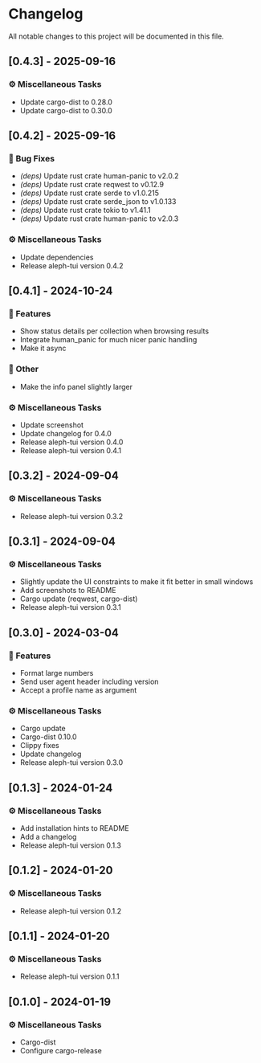 # Changelog

All notable changes to this project will be documented in this file.

## [0.4.3] - 2025-09-16

### ⚙️ Miscellaneous Tasks

- Update cargo-dist to 0.28.0
- Update cargo-dist to 0.30.0

## [0.4.2] - 2025-09-16

### 🐛 Bug Fixes

- *(deps)* Update rust crate human-panic to v2.0.2
- *(deps)* Update rust crate reqwest to v0.12.9
- *(deps)* Update rust crate serde to v1.0.215
- *(deps)* Update rust crate serde_json to v1.0.133
- *(deps)* Update rust crate tokio to v1.41.1
- *(deps)* Update rust crate human-panic to v2.0.3

### ⚙️ Miscellaneous Tasks

- Update dependencies
- Release aleph-tui version 0.4.2

## [0.4.1] - 2024-10-24

### 🚀 Features

- Show status details per collection when browsing results
- Integrate human_panic for much nicer panic handling
- Make it async

### 💼 Other

- Make the info panel slightly larger

### ⚙️ Miscellaneous Tasks

- Update screenshot
- Update changelog for 0.4.0
- Release aleph-tui version 0.4.0
- Release aleph-tui version 0.4.1

## [0.3.2] - 2024-09-04

### ⚙️ Miscellaneous Tasks

- Release aleph-tui version 0.3.2

## [0.3.1] - 2024-09-04

### ⚙️ Miscellaneous Tasks

- Slightly update the UI constraints to make it fit better in small windows
- Add screenshots to README
- Cargo update (reqwest, cargo-dist)
- Release aleph-tui version 0.3.1

## [0.3.0] - 2024-03-04

### 🚀 Features

- Format large numbers
- Send user agent header including version
- Accept a profile name as argument

### ⚙️ Miscellaneous Tasks

- Cargo update
- Cargo-dist 0.10.0
- Clippy fixes
- Update changelog
- Release aleph-tui version 0.3.0

## [0.1.3] - 2024-01-24

### ⚙️ Miscellaneous Tasks

- Add installation hints to README
- Add a changelog
- Release aleph-tui version 0.1.3

## [0.1.2] - 2024-01-20

### ⚙️ Miscellaneous Tasks

- Release aleph-tui version 0.1.2

## [0.1.1] - 2024-01-20

### ⚙️ Miscellaneous Tasks

- Release aleph-tui version 0.1.1

## [0.1.0] - 2024-01-19

### ⚙️ Miscellaneous Tasks

- Cargo-dist
- Configure cargo-release

<!-- generated by git-cliff -->
